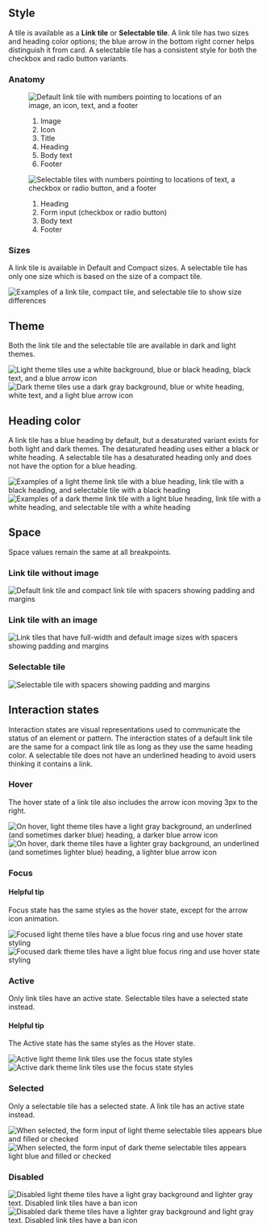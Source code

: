 ## Style

A tile is available as a <strong>Link tile</strong> or <strong>Selectable tile</strong>. A link tile has two sizes and heading color options; the blue arrow in the bottom right corner helps distinguish it from card. A selectable tile has a consistent style for both the checkbox and radio button variants.

### Anatomy


<figure>
  <uxdot-example width-adjustment="360px">
    <img src="../link-tile-anatomy.png" alt="Default link tile with numbers pointing to locations of an image, an icon, text, and a footer">
  </uxdot-example>
  <figcaption>
    <ol>
      <li>Image</li>
      <li>Icon</li>
      <li>Title</li>
      <li>Heading</li>
      <li>Body text</li>
      <li>Footer</li>
    </ol>
  </figcaption>
</figure>

<figure>
  <uxdot-example width-adjustment="755px">
    <img src="../selectable-tile-anatomy.png" alt="Selectable tiles with numbers pointing to locations of text, a checkbox or radio button, and a footer">
  </uxdot-example>
  <figcaption>
    <ol>
      <li>Heading</li>
      <li>Form input (checkbox or radio button)</li>
      <li>Body text</li>
      <li>Footer</li>
    </ol>
  </figcaption>
</figure>


### Sizes

A link tile is available in Default and Compact sizes. A selectable tile has only one size which is based on the size of a compact tile.

<uxdot-example width-adjustment="752px">
  <img src="../tile-sizes.png" alt="Examples of a link tile, compact tile, and selectable tile to show size differences">
</uxdot-example>


## Theme

Both the link tile and the selectable tile are available in dark and light themes.

<uxdot-example width-adjustment="752px">
  <img src="../tile-light-theme.png" alt="Light theme tiles use a white background, blue or black heading, black text, and a blue arrow icon">
</uxdot-example>

<uxdot-example color-palette="darkest" width-adjustment="752px">
  <img src="../tile-dark-theme.png" alt="Dark theme tiles use a dark gray background, blue or white heading, white text, and a light blue arrow icon">
</uxdot-example>


## Heading color

A link tile has a blue heading by default, but a desaturated variant exists for both light and dark themes. The desaturated heading uses either a black or white heading. A selectable tile has a desaturated heading only and does not have the option for a blue heading.

<uxdot-example width-adjustment="752px">
  <img src="../tile-heading-color-light-theme.png" alt="Examples of a light theme link tile with a blue heading, link tile with a black heading, and selectable tile with a black heading">
</uxdot-example>

<uxdot-example color-palette="darkest" width-adjustment="752px">
  <img src="../tile-heading-color-dark-theme.png" alt="Examples of a dark theme link tile with a light blue heading, link tile with a white heading, and selectable tile with a white heading">
</uxdot-example>


## Space

Space values remain the same at all breakpoints.


### Link tile without image

<uxdot-example width-adjustment="752px">
  <img src="../space-link-tile-no-image.png" alt="Default link tile and compact link tile with spacers showing padding and margins">
</uxdot-example>


### Link tile with an image

<uxdot-example width-adjustment="752px">
  <img src="../space-link-tile-with-image.png" alt="Link tiles that have full-width and default image sizes with spacers showing padding and margins">
</uxdot-example>


### Selectable tile

<uxdot-example width-adjustment="360px">
  <img src="../space-selectable-tile.png" alt="Selectable tile with spacers showing padding and margins">
</uxdot-example>


## Interaction states

Interaction states are visual representations used to communicate the status of an element or pattern. The interaction states of a default link tile are the same for a compact link tile as long as they use the same heading color. A selectable tile does not have an underlined heading to avoid users thinking it contains a link.

### Hover 

The hover state of a link tile also includes the arrow icon moving 3px to the right.

<uxdot-example width-adjustment="752px">
  <img src="../tile-states-hover-light-theme.png" alt="On hover, light theme tiles have a light gray background, an underlined (and sometimes darker blue) heading, a darker blue arrow icon">
</uxdot-example>

<uxdot-example color-palette="darkest" width-adjustment="752px">
  <img src="../tile-states-hover-dark-theme.png" alt="On hover, dark theme tiles have a lighter gray background, an underlined (and sometimes lighter blue) heading, a lighter blue arrow icon">
</uxdot-example>


### Focus

<rh-alert state="info">
  <h4 slot="header">Helpful tip</h4>
  <p>Focus state has the same styles as the hover state, except for the arrow icon animation.</p>
</rh-alert>

<uxdot-example width-adjustment="752px">
  <img src="../tile-states-focus-light-theme.png" alt="Focused light theme tiles have a blue focus ring and use hover state styling">
</uxdot-example>

<uxdot-example color-palette="darkest" width-adjustment="752px">
  <img src="../tile-states-focus-dark-theme.png" alt="Focused dark theme tiles have a light blue focus ring and use hover state styling">
</uxdot-example>


### Active 

Only link tiles have an active state. Selectable tiles have a selected state instead.

<rh-alert state="info">
  <h4 slot="header">Helpful tip</h4>
  <p>The Active state has the same styles as the Hover state.</p>
</rh-alert>

<uxdot-example width-adjustment="752px">
  <img src="../tile-states-active-light-theme.png" alt="Active light theme link tiles use the focus state styles">
</uxdot-example>

<uxdot-example color-palette="darkest" width-adjustment="752px">
  <img src="../tile-states-active-dark-theme.png" alt="Active dark theme link tiles use the focus state styles">
</uxdot-example>


### Selected 

Only a selectable tile has a selected state. A link tile has an active state instead.

<uxdot-example width-adjustment="752px">
  <img src="../tile-states-selected-light-theme.svg" alt="When selected, the form input of light theme selectable tiles appears blue and filled or checked">
</uxdot-example>

<uxdot-example color-palette="darkest" width-adjustment="752px">
  <img src="../tile-states-selected-dark-theme.png" alt="When selected, the form input of dark theme selectable tiles appears light blue and filled or checked">
</uxdot-example>


### Disabled

<uxdot-example width-adjustment="752px">
  <img src="../tile-states-disabled-light-theme.png" alt="Disabled light theme tiles have a light gray background and lighter gray text. Disabled link tiles have a ban icon">
</uxdot-example>

<uxdot-example color-palette="darkest" width-adjustment="752px">
  <img src="../tile-states-disabled-dark-theme.png" alt="Disabled dark theme tiles have a lighter gray background and light gray text. Disabled link tiles have a ban icon">
</uxdot-example>
